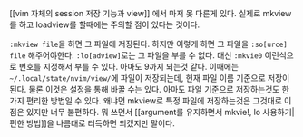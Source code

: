 [[vim 자체의 session 저장 기능과 view]] 에서 마저 못 다룬게 있다. 실제로 mkview를 하고 loadview를 할때에는 주의할 점이 있다는 것이다.

`:mkview file`을 하면 그 파일에 저장된다. 하지만 이렇게 하면 그 파일을 `:so[urce] file` 해주어야한다. `:lo[adview]`로는 그 파일을 부를 수 없다. 대신 `:mkvie0` 이런식으로 번호를 지정해서 부를 수 있다. 아마도 9까지 되는것 같다. 이때에는 `~/.local/state/nvim/view/`에 파일이 저장되는데, 현재 파일 이름 기준으로 저장이 된다. 물론 이것은 설정을 통해 바꿀 수는 있다. 아마도 파일 기준으로 저장하는것도 한가지 편리한 방법일 수 있다. 왜냐면 mkview로 특정 파일에 저장하는것은 그것대로 이점은 있지만 너무 불편하다. 뭐 쓰면서 [[argument를 유지하면서 mkvie!, lo 사용하기|편한 방법]]을 나름대로 터득하면 되겠지만 말이다.